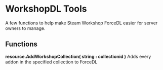 # WorkshopDL Tools
A few functions to help make Steam Workshop ForceDL easier for server owners to manage.

## Functions
**resource.AddWorkshopCollection( string : collectionid )**
Adds every addon in the specified collection to ForceDL
